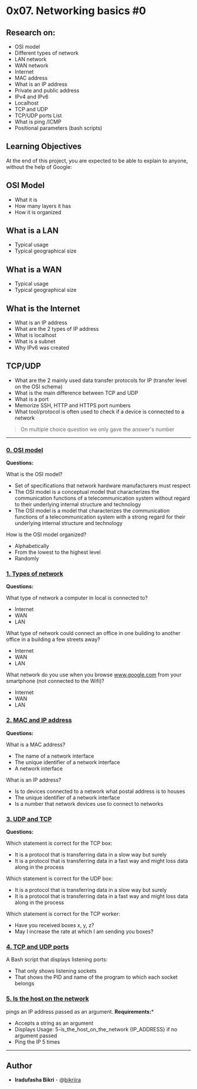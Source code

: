 # 0x07. Networking basics #0

## Research on:
* OSI model
* Different types of network
* LAN network
* WAN network
* Internet
* MAC address
* What is an IP address
* Private and public address
* IPv4 and IPv6
* Localhost
* TCP and UDP
* TCP/UDP ports List
* What is ping /ICMP
* Positional parameters (bash scripts)

## Learning Objectives
At the end of this project, you are expected to be able to explain to anyone, without the help of Google:

## OSI Model
* What it is
* How many layers it has
* How it is organized
## What is a LAN
* Typical usage
* Typical geographical size
## What is a WAN
* Typical usage
* Typical geographical size
## What is the Internet
* What is an IP address
* What are the 2 types of IP address
* What is localhost
* What is a subnet
* Why IPv6 was created
## TCP/UDP
* What are the 2 mainly used data transfer protocols for IP (transfer level on the OSI schema)
* What is the main difference between TCP and UDP
* What is a port
* Memorize SSH, HTTP and HTTPS port numbers
* What tool/protocol is often used to check if a device is connected to a network

> On multiple choice question we only gave the answer's number

---

### [0. OSI model](./0-OSI_model)
**Questions:**

What is the OSI model?
- Set of specifications that network hardware manufacturers must respect
- The OSI model is a conceptual model that characterizes the communication functions of a telecommunication system without regard to their underlying internal structure and technology
- The OSI model is a model that characterizes the communication functions of a telecommunication system with a strong regard for their underlying internal structure and technology

How is the OSI model organized?
- Alphabetically
- From the lowest to the highest level
- Randomly

### [1. Types of network](./1-types_of_network)
**Questions:**

What type of network a computer in local is connected to?
- Internet
- WAN
- LAN
  
What type of network could connect an office in one building to another office in a building a few streets away?
- Internet
- WAN
- LAN
  
What network do you use when you browse www.google.com from your smartphone (not connected to the Wifi)?
- Internet
- WAN
- LAN

### [2. MAC and IP address](./2-MAC_and_IP_address)
**Questions:**

What is a MAC address?
- The name of a network interface
- The unique identifier of a network interface
- A network interface
  
What is an IP address?
- Is to devices connected to a network what postal address is to houses
- The unique identifier of a network interface
- Is a number that network devices use to connect to networks

### [3. UDP and TCP](./3-UDP_and_TCP)
**Questions:**

Which statement is correct for the TCP box:
- It is a protocol that is transferring data in a slow way but surely
- It is a protocol that is transferring data in a fast way and might loss data along in the process

Which statement is correct for the UDP box:
- It is a protocol that is transferring data in a slow way but surely
- It is a protocol that is transferring data in a fast way and might loss data along in the process

Which statement is correct for the TCP worker:
- Have you received boxes x, y, z?
- May I increase the rate at which I am sending you boxes?

### [4. TCP and UDP ports](./4-TCP_and_UDP_ports)
A Bash script that displays listening ports:
* That only shows listening sockets
* That shows the PID and name of the program to which each socket belongs

### [5. Is the host on the network](./5-is_the_host_on_the_network)
pings an IP address passed as an argument.
**Requirements:***
* Accepts a string as an argument
* Displays Usage: 5-is_the_host_on_the_network {IP_ADDRESS} if no argument passed
* Ping the IP 5 times

---

## Author
* **Iradufasha Bikri** - @[bikriira](https://github.com/bikriira)
